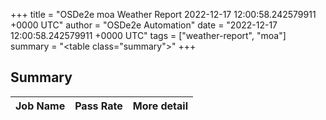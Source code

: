 +++
title = "OSDe2e moa Weather Report 2022-12-17 12:00:58.242579911 +0000 UTC"
author = "OSDe2e Automation"
date = "2022-12-17 12:00:58.242579911 +0000 UTC"
tags = ["weather-report", "moa"]
summary = "<table class=\"summary\"></table>"
+++
## Summary

| Job Name | Pass Rate | More detail |
|----------|-----------|-------------|




